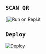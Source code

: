

## `SCAN QR`

[![Run on Repl.it](https://replit.com/@BenMonster/Girl-QR?v=1) 

## `Deploy`

[![Deploy](https://www.herokucdn.com/deploy/button.svg)](https://heroku.com/deploy?template=https://github.com/Ben-Monster/GIRL.git)









